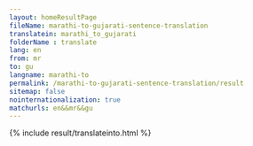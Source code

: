 ```yaml
---
layout: homeResultPage
fileName: marathi-to-gujarati-sentence-translation
translatein: marathi_to_gujarati
folderName : translate
lang: en
from: mr
to: gu
langname: marathi-to
permalink: /marathi-to-gujarati-sentence-translation/result
sitemap: false
nointernationalization: true
matchurls: en&&mr&&gu
---
```

{% include result/translateinto.html %}

<script src="/js/result/translation.js" data-foldername="{{page.folderName}}" data-lang="{{page.lang}}"></script>
